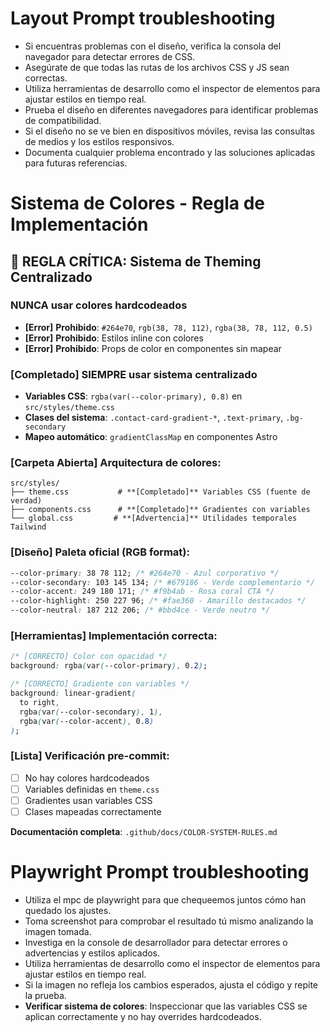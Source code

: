 # Layout Prompt troubleshooting

- Si encuentras problemas con el diseño, verifica la consola del navegador para detectar errores de CSS.
- Asegúrate de que todas las rutas de los archivos CSS y JS sean correctas.
- Utiliza herramientas de desarrollo como el inspector de elementos para ajustar estilos en tiempo real.
- Prueba el diseño en diferentes navegadores para identificar problemas de compatibilidad.
- Si el diseño no se ve bien en dispositivos móviles, revisa las consultas de medios y los estilos responsivos.
- Documenta cualquier problema encontrado y las soluciones aplicadas para futuras referencias.

# Sistema de Colores - Regla de Implementación

## 🚨 **REGLA CRÍTICA: Sistema de Theming Centralizado**

### **NUNCA usar colores hardcodeados**

- **[Error]** **Prohibido**: `#264e70`, `rgb(38, 78, 112)`, `rgba(38, 78, 112, 0.5)`
- **[Error]** **Prohibido**: Estilos inline con colores
- **[Error]** **Prohibido**: Props de color en componentes sin mapear

### ****[Completado]** SIEMPRE usar sistema centralizado**

- **Variables CSS**: `rgba(var(--color-primary), 0.8)` en `src/styles/theme.css`
- **Clases del sistema**: `.contact-card-gradient-*`, `.text-primary`, `.bg-secondary`
- **Mapeo automático**: `gradientClassMap` en componentes Astro

### ****[Carpeta Abierta]** Arquitectura de colores:**

```
src/styles/
├── theme.css           # **[Completado]** Variables CSS (fuente de verdad)
├── components.css      # **[Completado]** Gradientes con variables
└── global.css         # **[Advertencia]** Utilidades temporales Tailwind
```

### ****[Diseño]** Paleta oficial (RGB format):**

```css
--color-primary: 38 78 112; /* #264e70 - Azul corporativo */
--color-secondary: 103 145 134; /* #679186 - Verde complementario */
--color-accent: 249 180 171; /* #f9b4ab - Rosa coral CTA */
--color-highlight: 250 227 96; /* #fae360 - Amarillo destacados */
--color-neutral: 187 212 206; /* #bbd4ce - Verde neutro */
```

### ****[Herramientas]** Implementación correcta:**

```css
/* [CORRECTO] Color con opacidad */
background: rgba(var(--color-primary), 0.2);

/* [CORRECTO] Gradiente con variables */
background: linear-gradient(
  to right,
  rgba(var(--color-secondary), 1),
  rgba(var(--color-accent), 0.8)
);
```

### ****[Lista]** Verificación pre-commit:**

- [ ] No hay colores hardcodeados
- [ ] Variables definidas en `theme.css`
- [ ] Gradientes usan variables CSS
- [ ] Clases mapeadas correctamente

**Documentación completa**: `.github/docs/COLOR-SYSTEM-RULES.md`

# Playwright Prompt troubleshooting

- Utiliza el mpc de playwright para que chequeemos juntos cómo han quedado los ajustes.
- Toma screenshot para comprobar el resultado tú mismo analizando la imagen tomada.
- Investiga en la console de desarrollador para detectar errores o advertencias y estilos aplicados.
- Utiliza herramientas de desarrollo como el inspector de elementos para ajustar estilos en tiempo real.
- Si la imagen no refleja los cambios esperados, ajusta el código y repite la prueba.
- **Verificar sistema de colores**: Inspeccionar que las variables CSS se aplican correctamente y no hay overrides hardcodeados.
